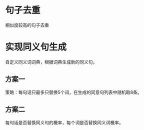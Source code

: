 # 句子去重
相似度较高的句子去重

# 实现同义句生成
自定义同义词词典，根据词典生成新的同义句。
## 方案一
策略：每句话只最多只替换5个词，在生成的同意句列表中随机取8条。
## 方案二
每句话是否替换同义句的概率，每个词是否替换同义词概率。
